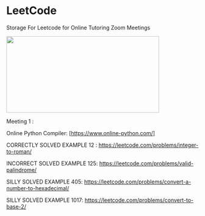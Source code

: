 # LeetCode
Storage For Leetcode for Online Tutoring Zoom Meetings 

<img src="https://leetcode.com/static/images/LeetCode_Sharing.png" width="400" height="200" />

Meeting 1 :

Online Python Compiler: [https://www.online-python.com/]

CORRECTLY SOLVED EXAMPLE 12 : https://leetcode.com/problems/integer-to-roman/

INCORRECT SOLVED EXAMPLE 125: https://leetcode.com/problems/valid-palindrome/

SILLY SOLVED EXAMPLE 405: https://leetcode.com/problems/convert-a-number-to-hexadecimal/

SILLY SOLVED EXAMPLE 1017: https://leetcode.com/problems/convert-to-base-2/



